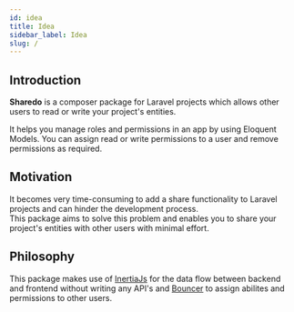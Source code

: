 ```yaml
---
id: idea
title: Idea
sidebar_label: Idea
slug: /
---
```


## Introduction

**Sharedo** is a composer package for Laravel projects which allows other users to read or write your project's entities.

It helps you manage roles and permissions in an app by using Eloquent Models. You can assign read or write permissions to a user and remove permissions as required.

## Motivation

It becomes very time-consuming to add a share functionality to Laravel projects and can hinder the development process. <br/>
This package aims to solve this problem and enables you to share your project's entities with other users with minimal effort.

## Philosophy

This package makes use of [InertiaJs](https://inertiajs.com/) for the data flow between backend and frontend without writing any API's and [Bouncer](https://github.com/JosephSilber/bouncer) to assign abilites and permissions to other users.
